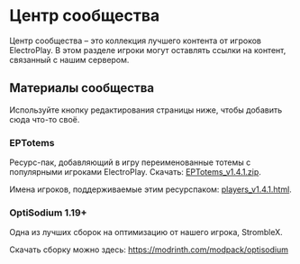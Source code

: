 # Центр сообщества

Центр сообщества – это коллекция лучшего контента от игроков ElectroPlay. В этом разделе игроки могут оставлять ссылки на контент, связанный с нашим сервером.

## Материалы сообщества

Используйте кнопку редактирования страницы ниже, чтобы добавить сюда что-то своё.

### EPTotems

Ресурс-пак, добавляющий в игру переименованные тотемы с популярными игроками ElectroPlay. Скачать: [EPTotems_v1.4.1.zip](https://epserv.ru/media/files/eptotems/EPTotems_v1.4.1.zip).

Имена игроков, поддерживаемые этим ресурспаком: [players_v1.4.1.html](https://epserv.ru/media/files/eptotems/players_v1.4.1.html).

### OptiSodium 1.19+

Одна из лучших сборок на оптимизацию от нашего игрока, StrombleX.

Скачать сборку можно здесь: <https://modrinth.com/modpack/optisodium>
